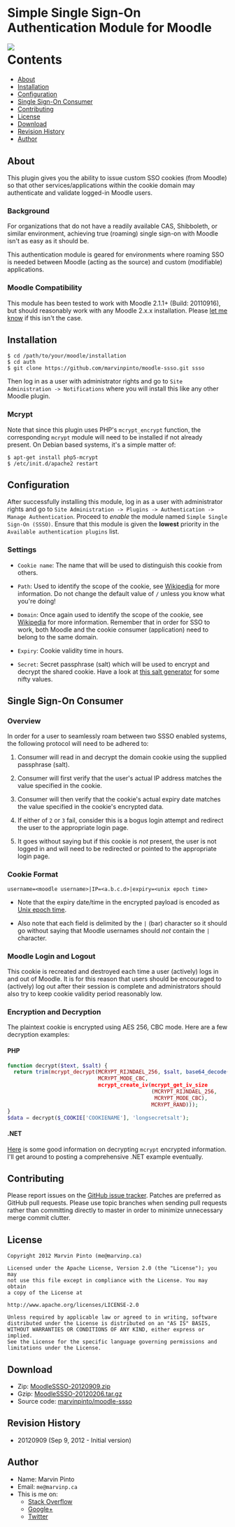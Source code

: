 # Simple Single Sign-On Authentication Module for Moodle

<img style="float:left" src="https://github.com/downloads/marvinpinto/moodle-ssso/screenshot.png"/>

# Contents

 - [About](#about)
 - [Installation](#installation)
 - [Configuration](#configuration)
 - [Single Sign-On Consumer](#ssoconsumer)
 - [Contributing](#contributing)
 - [License](#license)
 - [Download](#download)
 - [Revision History](#revisionhistory)
 - [Author](#author)



<a name="about"></a>
## About

This plugin gives you the ability to issue custom SSO cookies (from
Moodle) so that other services/applications within the cookie domain may
authenticate and validate logged-in Moodle users.


### Background

For organizations that do not have a readily available CAS, Shibboleth, or
similar environment, achieving true (roaming) single sign-on with Moodle isn't
as easy as it should be.

This authentication module is geared for environments where roaming SSO is
needed between Moodle (acting as the source) and custom (modifiable)
applications.


### Moodle Compatibility

This module has been tested to work with Moodle 2.1.1+ (Build: 20110916), but
should reasonably work with any Moodle 2.x.x installation. Please [let me
know](https://github.com/marvinpinto/moodle-ssso/issues) if this isn't the case.



<a name="installation"></a>
## Installation

    $ cd /path/to/your/moodle/installation
    $ cd auth
    $ git clone https://github.com/marvinpinto/moodle-ssso.git ssso

Then log in as a user with administrator rights and go to `Site Administration
-> Notifications` where you will install this like any other Moodle plugin.

### Mcrypt

Note that since this plugin uses PHP's `mcrypt_encrypt` function, the
corresponding `mcrypt` module will need to be installed if not already
present. On Debian based systems, it's a simple matter of:

    $ apt-get install php5-mcrypt
    $ /etc/init.d/apache2 restart



<a name="configuration"></a>
## Configuration

After successfully installing this module, log in as a user with administrator
rights and go to `Site Administration -> Plugins -> Authentication -> Manage
Authentication`. Proceed to _enable_ the module named `Simple Single Sign-On
(SSSO)`. Ensure that this module is given the **lowest** priority in the
`Available authentication plugins` list.


### Settings

 - `Cookie name`: The name that will be used to distinguish this cookie from
   others.

 - `Path`: Used to identify the scope of the cookie, see
   [Wikipedia](http://en.wikipedia.org/wiki/HTTP_cookie#Domain_and_Path) for
   more information. Do not change the default value of `/` unless you know what
   you're doing!

 - `Domain`: Once again used to identify the scope of the cookie, see
   [Wikipedia](http://en.wikipedia.org/wiki/HTTP_cookie#Domain_and_Path) for
   more information. Remember that in order for SSO to work, both Moodle and the
   cookie consumer (application) need to belong to the same domain.

 - `Expiry`: Cookie validity time in hours.

 - `Secret`: Secret passphrase (salt) which will be used to encrypt and decrypt
   the shared cookie. Have a look at [this salt
   generator](http://dev.moodle.org/gensalt.php) for some nifty values.


<a name="ssoconsumer"></a>
## Single Sign-On Consumer

### Overview

In order for a user to seamlessly roam between two SSSO enabled systems, the
following protocol will need to be adhered to:

 1. Consumer will read in and decrypt the domain cookie using the supplied
 passphrase (salt).

 2. Consumer will first verify that the user's actual IP address matches the
 value specified in the cookie.

 3. Consumer will then verify that the cookie's actual expiry date matches the
 value specified in the cookie's encrypted data.

 4. If either of `2` or `3` fail, consider this is a bogus login attempt and
 redirect the user to the appropriate login page.

 5. It goes without saying but if this cookie is _not_ present, the user is not
 logged in and will need to be redirected or pointed to the appropriate login
 page.


### Cookie Format

    username=<moodle username>|IP=<a.b.c.d>|expiry=<unix epoch time>

 - Note that the expiry date/time in the encrypted payload is encoded as [Unix
   epoch time](http://en.wikipedia.org/wiki/Unix_time).

 - Also note that each field is delimited by the `|` (bar) character so it
   should go without saying that Moodle usernames should _not_ contain the `|`
   character.


### Moodle Login and Logout

This cookie is recreated and destroyed each time a user (actively) logs in and
out of Moodle. It is for this reason that users should be encouraged to
(actively) log out after their session is complete and administrators should
also try to keep cookie validity period reasonably low.


### Encryption and Decryption

The plaintext cookie is encrypted using AES 256, CBC mode. Here are a few
decryption examples:


#### PHP
```php
function decrypt($text, $salt) {
  return trim(mcrypt_decrypt(MCRYPT_RIJNDAEL_256, $salt, base64_decode($text),
                             MCRYPT_MODE_CBC,
                             mcrypt_create_iv(mcrypt_get_iv_size
                                              (MCRYPT_RIJNDAEL_256,
                                               MCRYPT_MODE_CBC),
                                              MCRYPT_RAND))); 
}
$data = decrypt($_COOKIE['COOKIENAME'], 'longsecretsalt');
```


#### .NET

[Here](http://www.xuchao.org/docs/php/function.mcrypt-encrypt.html) is some good
information on decrypting `mcrypt` encrypted information. I'll get around to
posting a comprehensive .NET example eventually.



<a name="contributing"></a>
## Contributing

Please report issues on the [GitHub issue
tracker](https://github.com/marvinpinto/moodle-ssso/issues). Patches are
preferred as GitHub pull requests. Please use topic branches when sending pull
requests rather than committing directly to master in order to minimize
unnecessary merge commit clutter.



<a name="license"></a>
## License

```
Copyright 2012 Marvin Pinto (me@marvinp.ca)

Licensed under the Apache License, Version 2.0 (the "License"); you may
not use this file except in compliance with the License. You may obtain
a copy of the License at

http://www.apache.org/licenses/LICENSE-2.0

Unless required by applicable law or agreed to in writing, software
distributed under the License is distributed on an "AS IS" BASIS,
WITHOUT WARRANTIES OR CONDITIONS OF ANY KIND, either express or implied.
See the License for the specific language governing permissions and
limitations under the License.
```


<a name="download"></a>
## Download

 - Zip: [MoodleSSSO-20120909.zip](https://github.com/downloads/marvinpinto/moodle-ssso/MoodleSSSO-20120909.zip)
 - Gzip: [MoodleSSSO-20120206.tar.gz](https://github.com/downloads/marvinpinto/moodle-ssso/MoodleSSSO-20120909.tar.gz)
 - Source code:
   [marvinpinto/moodle-ssso](https://github.com/marvinpinto/moodle-ssso)



<a name="revisionhistory"></a>
## Revision History

 - 20120909 (Sep 9, 2012 - Initial version)


<a name="author"></a>
## Author

 - Name: Marvin Pinto
 - Email: `me@marvinp.ca`
 - This is me on:
   - [Stack Overflow](http://stackoverflow.com/users/1101070)
   - [Google+](https://plus.google.com/110875969387062278975/posts)
   - [Twitter](https://twitter.com/marvinpinto)

